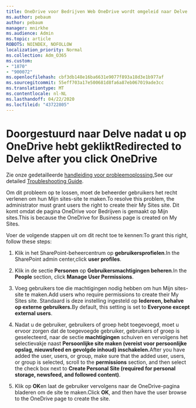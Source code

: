 ```yaml
---
title: OneDrive voor Bedrijven Web OneDrive wordt omgeleid naar Delve
ms.author: pebaum
author: pebaum
manager: mnirkhe
ms.audience: Admin
ms.topic: article
ROBOTS: NOINDEX, NOFOLLOW
localization_priority: Normal
ms.collection: Adm_O365
ms.custom:
- "1870"
- "900072"
ms.openlocfilehash: cbf3db148e16ba6631e9077f893a18d3e1b977af
ms.sourcegitcommit: 55eff703a17e500681d8fa6a87eb067019ade3cc
ms.translationtype: MT
ms.contentlocale: nl-NL
ms.lasthandoff: 04/22/2020
ms.locfileid: "43722805"
---
```

# <a name="redirected-to-delve-after-you-click-onedrive"></a><span data-ttu-id="54df8-102">Doorgestuurd naar Delve nadat u op OneDrive hebt geklikt</span><span class="sxs-lookup"><span data-stu-id="54df8-102">Redirected to Delve after you click OneDrive</span></span>

<span data-ttu-id="54df8-103">Zie onze gedetailleerde [handleiding voor probleemoplossing.](https://docs.microsoft.com/sharepoint/support/sites/troubleshooting-guide-for-sites-stopped-at-provisioning)</span><span class="sxs-lookup"><span data-stu-id="54df8-103">See our detailed [Troubleshooting Guide](https://docs.microsoft.com/sharepoint/support/sites/troubleshooting-guide-for-sites-stopped-at-provisioning).</span></span>

<span data-ttu-id="54df8-104">Om dit probleem op te lossen, moet de beheerder gebruikers het recht verlenen om hun Mijn sites-site te maken.</span><span class="sxs-lookup"><span data-stu-id="54df8-104">To resolve this problem, the administrator must grant users the right to create their My Sites site.</span></span> <span data-ttu-id="54df8-105">Dit komt omdat de pagina OneDrive voor Bedrijven is gemaakt op Mijn sites.</span><span class="sxs-lookup"><span data-stu-id="54df8-105">This is because the OneDrive for Business page is created on My Sites.</span></span>

<span data-ttu-id="54df8-106">Voer de volgende stappen uit om dit recht toe te kennen:</span><span class="sxs-lookup"><span data-stu-id="54df8-106">To grant this right, follow these steps:</span></span>

1. <span data-ttu-id="54df8-107">Klik in het SharePoint-beheercentrum op **gebruikersprofielen**.</span><span class="sxs-lookup"><span data-stu-id="54df8-107">In the SharePoint admin center,click **user profiles**.</span></span>

2. <span data-ttu-id="54df8-108">Klik in de sectie **Personen** op **Gebruikersmachtigingen beheren**.</span><span class="sxs-lookup"><span data-stu-id="54df8-108">In the **People** section, click **Manage User Permissions**.</span></span>

3. <span data-ttu-id="54df8-109">Voeg gebruikers toe die machtigingen nodig hebben om hun Mijn sites-site te maken.</span><span class="sxs-lookup"><span data-stu-id="54df8-109">Add users who require permissions to create their My Sites site.</span></span> <span data-ttu-id="54df8-110">Standaard is deze instelling ingesteld op **Iedereen, behalve op externe gebruikers.**</span><span class="sxs-lookup"><span data-stu-id="54df8-110">By default, this setting is set to **Everyone except external users**.</span></span>

4. <span data-ttu-id="54df8-111">Nadat u de gebruiker, gebruikers of groep hebt toegevoegd, moet u ervoor zorgen dat de toegevoegde gebruiker, gebruikers of groep is geselecteerd, naar de sectie **machtigingen** schuiven en vervolgens het selectievakje naast **Persoonlijke site maken (vereist voor persoonlijke opslag, nieuwsfeed en gevolgde inhoud) inschakelen.**</span><span class="sxs-lookup"><span data-stu-id="54df8-111">After you have added the user, users, or group, make sure that the added user, users, or group is selected, scroll to the **permissions** section, and then select the check box next to **Create Personal Site (required for personal storage, newsfeed, and followed content)**.</span></span>

5. <span data-ttu-id="54df8-112">Klik op **OK**en laat de gebruiker vervolgens naar de OneDrive-pagina bladeren om de site te maken.</span><span class="sxs-lookup"><span data-stu-id="54df8-112">Click **OK**, and then have the user browse to the OneDrive page to create the site.</span></span>
